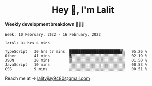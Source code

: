 <h1 align="center">Hey 👋, I'm Lalit</h1>

#### Weekly development breakdown 👨🏻‍💻
<!--START_SECTION:waka-->
```text
Week: 10 February, 2022 - 16 February, 2022

Total: 31 hrs 6 mins

TypeScript   30 hrs 17 mins  ███████████████████████▓░   95.26 % 
Other        41 mins         ▓░░░░░░░░░░░░░░░░░░░░░░░░   02.19 % 
JSON         28 mins         ▒░░░░░░░░░░░░░░░░░░░░░░░░   01.50 % 
JavaScript   10 mins         ░░░░░░░░░░░░░░░░░░░░░░░░░   00.53 % 
CSS          9 mins          ░░░░░░░░░░░░░░░░░░░░░░░░░   00.51 % 
```
<!--END_SECTION:waka-->

Reach me at → lalitvijay9480@gmail.com
